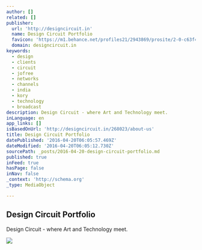 ```yaml
---
author: []
related: []
publisher:
  url: 'http://designcircuit.in'
  name: Design Circuit Portfolio
  favicon: 'https://m1.behance.net/profiles21/2943869/prosite/2-0-c63f475f3b3d3b70b0a68c68bd7755c0.png?cb=1381147088'
  domain: designcircuit.in
keywords:
  - design
  - clients
  - circuit
  - jofree
  - networks
  - channels
  - india
  - kory
  - technology
  - broadcast
description: Design Circuit - where Art and Technology meet.
inLanguage: en
app_links: []
isBasedOnUrl: 'http://designcircuit.in/268023/about-us'
title: Design Circuit Portfolio
datePublished: '2016-04-20T06:05:57.469Z'
dateModified: '2016-04-20T06:05:12.730Z'
sourcePath: _posts/2016-04-20-design-circuit-portfolio.md
published: true
inFeed: true
hasPage: false
inNav: false
_context: 'http://schema.org'
_type: MediaObject

---
```

<article style=""><h1>Design Circuit Portfolio</h1><p>Design Circuit - where Art and Technology meet.</p><img src="https://mir-s3-cdn-cf.behance.net/project_modules/600/d0cbf415756561.562b6c191f0b8.jpg?h=c0676476f0bf7c23c55361c5afa3f045" /></article>